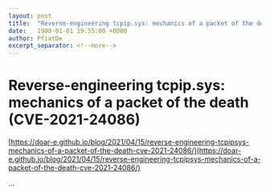 ```yaml
---
layout: post
title:  "Reverse-engineering tcpip.sys: mechanics of a packet of the death (CVE-2021-24086)"
date:   1990-01-01 19:55:00 +0000
author: PfiatDe
excerpt_separator: <!--more-->
---
```


# Reverse-engineering tcpip.sys: mechanics of a packet of the death (CVE-2021-24086)

[https://doar-e.github.io/blog/2021/04/15/reverse-engineering-tcpipsys-mechanics-of-a-packet-of-the-death-cve-2021-24086/](https://doar-e.github.io/blog/2021/04/15/reverse-engineering-tcpipsys-mechanics-of-a-packet-of-the-death-cve-2021-24086/)

...
<!--more-->
